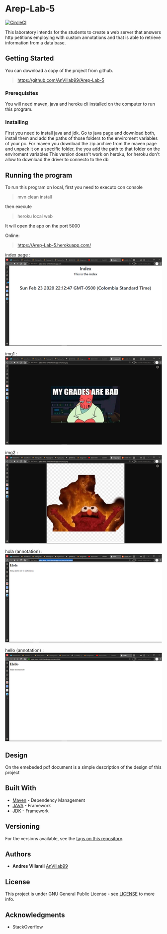# Arep-Lab-5
[![CircleCI](https://circleci.com/gh/AnVillab99/Arep-Lab-5.svg?style=svg)](https://circleci.com/gh/AnVillab99/Arep-Lab-5)

This laboratory intends for the students to create a web server that answers http petitions employing with custom annotations and that is able to retrieve information from a data base.

## Getting Started

You can download a copy of the project from github.
>https://github.com/AnVillab99/Arep-Lab-5


### Prerequisites

You will need maven, java and heroku cli installed on the computer to run this program.


### Installing

First you need to install java and jdk.
Go to java page and download both, install them and add the paths of those folders to the enviroment variables of your pc.
For maven you download the zip archive from the maven page and unpack it on a specific folder, the you add the path to that folder on the enviroment variables
This version doesn't work on heroku, for heroku don't allow to download the driver to connecto to the db


## Running the program

To run this program on local, first you need to executo con console
> mvn clean install
>
then execute 
>heroku local web
>
It will open the app on the port 5000

Online:
> https://Arep-Lab-5.herokuapp.com/
>


index page  :
![index](https://github.com/AnVillab99/BetterSpring/blob/master/resources/img/index.png)

img1 :
![img1](https://github.com/AnVillab99/BetterSpring/blob/master/resources/img/img1.png)

img2 :
![img2](https://github.com/AnVillab99/BetterSpring/blob/master/resources/img/img2.png)

hola (annotation) :
![hola](https://github.com/AnVillab99/BetterSpring/blob/master/resources/img/hola.png)

hello (annotation) :
![hello](https://github.com/AnVillab99/BetterSpring/blob/master/resources/img/hello.png)


## Design

On the emebeded pdf document is a simple description of the design of this project 


## Built With

* [Maven](https://maven.apache.org/) - Dependency Management
* [JAVA](https://www.java.com/es/download) - Framework
* [JDK](https://www.oracle.com/technetwork/java/javase/downloads/jdk8-downloads-2133151.html) - Framework

## Versioning

For the versions available, see the [tags on this repository](https://github.com/AnVillab99/BetterSpring/tags). 

## Authors

* **Andres Villamil**  [AnVillab99](https://github.com/AnVillab99)


## License

This project is under GNU General Public License - see [LICENSE](https://github.com/AnVillab99/BetterSpring/blob/master/LICENSE) to more info.

## Acknowledgments

* StackOverflow


